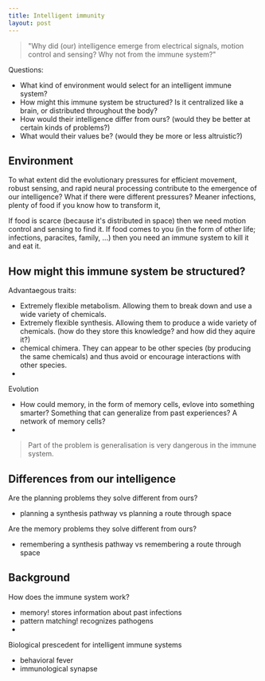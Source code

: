 ```yaml
---
title: Intelligent immunity
layout: post
---
```


> "Why did (our) intelligence emerge from electrical signals, motion control and sensing? Why not from the immune system?"

Questions:
- What kind of environment would select for an intelligent immune system?
- How might this immune system be structured? Is it centralized like a brain, or distributed throughout the body?
- How would their intelligence differ from ours? (would they be better at certain kinds of problems?)
- What would their values be? (would they be more or less altruistic?)

## Environment

To what extent did the evolutionary pressures for efficient movement, robust sensing, and rapid neural processing contribute to the emergence of our intelligence?
What if there were different pressures? Meaner infections, plenty of food if you know how to transform it, 

<!-- this is like mechanism design?
which env incentivises which genes / traits? -->

If food is scarce (because it's distributed in space) then we need motion control and sensing to find it.
If food comes to you (in the form of other life; infections, paracites, family, ...) then you need an immune system to kill it and eat it.

## How might this immune system be structured?

<!-- Want a path from simple immune system to 'intelligence' -->

Advantaegous traits:
- Extremely flexible metabolism. Allowing them to break down and use a wide variety of chemicals.
- Extremely flexible synthesis. Allowing them to produce a wide variety of chemicals. (how do they store this knowledge? and how did they aquire it?)
- chemical chimera. They can appear to be other species (by producing the same chemicals) and thus avoid or encourage interactions with other species.
- 

Evolution
- How could memory, in the form of memory cells, evlove into something smarter? Something that can generalize from past experiences? A network of memory cells?
-  

> Part of the problem is generalisation is very dangerous in the immune system.



## Differences from our intelligence

Are the planning problems they solve different from ours?

- planning a synthesis pathway vs planning a route through space

Are the memory problems they solve different from ours?

- remembering a synthesis pathway vs remembering a route through space

## Background

How does the immune system work?
- memory! stores information about past infections
- pattern matching! recognizes pathogens
- 

Biological prescedent for intelligent immune systems

- behavioral fever
- immunological synapse


